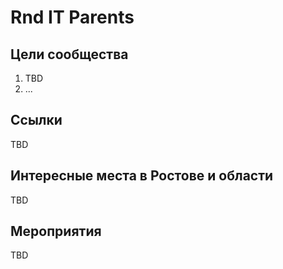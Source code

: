 # Rnd IT Parents
## Цели сообщества
1. TBD
1. ...

## Ссылки
TBD

## Интересные места в Ростове и области
TBD

## Мероприятия
TBD
